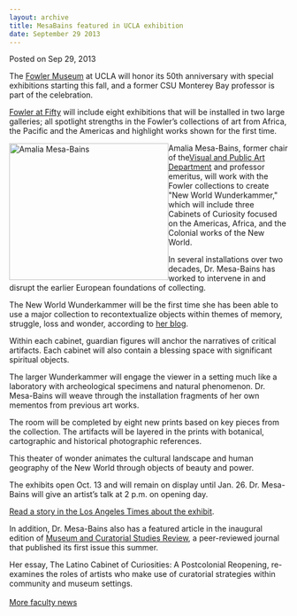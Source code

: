 ```yaml
---
layout: archive
title: MesaBains featured in UCLA exhibition
date: September 29 2013
---
```





<span class="date">Posted on Sep 29, 2013    </span>
<p>The <a href="http://www.fowler.ucla.edu/" rel="nofollow">Fowler
Museum</a> at UCLA will honor its 50th anniversary with special
exhibitions starting this fall, and a former CSU Monterey Bay
professor is part of the celebration.</p>
<p><a href="http://www.fowler.ucla.edu/exhibitions/fowler-at-fifty-new-world-wunderkammer" rel="nofollow">Fowler at Fifty</a> will include eight exhibitions
that will be installed in two large galleries; all spotlight
strengths in the Fowler&#x2019;s collections of art from Africa, the
Pacific and the Americas and highlight works shown for the first
time.</p>
<p><img alt="Amalia Mesa-Bains" src="http://news.csumb.edu/sites/default/files/65/attachments/news/images/amalia_at_fowler.jpg" style="float:left; width:288px; height:247px">Amalia Mesa-Bains,
former chair of the<a href="http://csumb.edu/art" rel="nofollow">Visual and Public Art Department</a> and professor
emeritus, will work with the Fowler collections to create &quot;New
World Wunderkammer,&quot; which will include three Cabinets of Curiosity
focused on the Americas, Africa, and the Colonial works of the New
World.</img></p>
<p>In several installations over two decades, Dr. Mesa-Bains has
worked to intervene in and disrupt the earlier European foundations
of collecting.</p>
<p>The New World Wunderkammer will be the first time she has been
able to use a major collection to recontextualize objects within
themes of memory, struggle, loss and wonder, according to <a href="http://wunderkammern1.wordpress.com/about-amalia-mesa-bains/" rel="nofollow">her blog</a>.</p>
<p>Within each cabinet, guardian figures will anchor the narratives
of critical artifacts. Each cabinet will also contain a blessing
space with significant spiritual objects.</p>
<p>The larger Wunderkammer will engage the viewer in a setting much
like a laboratory with archeological specimens and natural
phenomenon. Dr. Mesa-Bains will weave through the installation
fragments of her own mementos from previous art works.</p>
<p>The room will be completed by eight new prints based on key
pieces from the collection. The artifacts will be layered in the
prints with botanical, cartographic and historical photographic
references.</p>
<p>This theater of wonder animates the cultural landscape and human
geography of the New World through objects of beauty and power.</p>
<p>The exhibits open Oct. 13 and will remain on display until Jan.
26. Dr. Mesa-Bains will give an artist&#x2019;s talk at 2 p.m. on opening
day.</p>
<p><a href="http://www.latimes.com/entertainment/arts/culture/la-et-cm-ucla-fowler-museum-50-20130929,0,1482903.story" rel="nofollow">Read a story in the Los Angeles Times about the
exhibit</a>.</p>
<p>In addition, Dr. Mesa-Bains also has a featured article in the
inaugural edition of <a href="http://macs-review.com/" rel="nofollow">Museum and Curatorial Studies Review</a>, a
peer-reviewed journal that published its first issue this
summer.</p>
<p>Her essay, The Latino Cabinet of Curiosities: A Postcolonial
Reopening, re-examines the roles of artists who make use of
curatorial strategies within community and museum settings.<br>
<br>
<a href="../../jan/31/faculty-highlights.html" rel="nofollow">More
faculty news</a></br></br></p>





